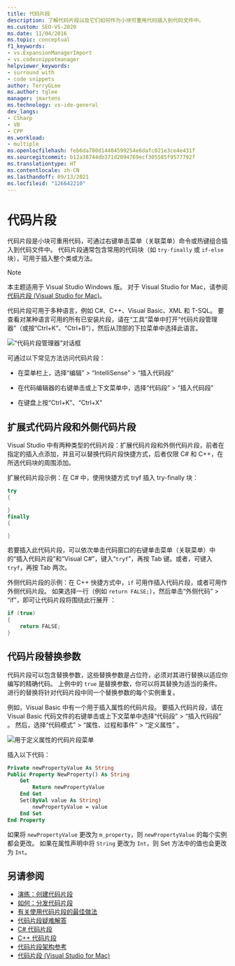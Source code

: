 ```yaml
---
title: 代码片段
description: 了解代码片段以及它们如何作为小块可重用代码插入到代码文件中。
ms.custom: SEO-VS-2020
ms.date: 11/04/2016
ms.topic: conceptual
f1_keywords:
- vs.ExpansionManagerImport
- vs.codesnippetmanager
helpviewer_keywords:
- surround with
- code snippets
author: TerryGLee
ms.author: tglee
manager: jmartens
ms.technology: vs-ide-general
dev_langs:
- CSharp
- VB
- CPP
ms.workload:
- multiple
ms.openlocfilehash: feb6da780d14404599254e6dafc021e3ce4e431f
ms.sourcegitcommit: b12a38744db371d2894769ecf305585f9577792f
ms.translationtype: HT
ms.contentlocale: zh-CN
ms.lasthandoff: 09/13/2021
ms.locfileid: "126642210"
---
```

# <a name="code-snippets"></a>代码片段

代码片段是小块可重用代码，可通过右键单击菜单（关联菜单）命令或热键组合插入到代码文件中。 代码片段通常包含常用的代码块（如 `try-finally` 或 `if-else` 块），可用于插入整个类或方法。

> [!NOTE]
> 本主题适用于 Visual Studio  Windows 版。 对于 Visual Studio for Mac，请参阅[代码片段 (Visual Studio for Mac)](/visualstudio/mac/snippets)。

代码片段可用于多种语言，例如 C#、C++、Visual Basic、XML 和 T-SQL。 要查看对某种语言可用的所有已安装片段，请在“工具”菜单中打开“代码片段管理器”（或按“Ctrl+K”、“Ctrl+B”），然后从顶部的下拉菜单中选择此语言。

![“代码片段管理器”对话框](media/code-snippets-manager.png)

可通过以下常见方法访问代码片段：

- 在菜单栏上，选择“编辑” > “IntelliSense” > “插入代码段”  

- 在代码编辑器的右键单击或上下文菜单中，选择“代码段” > “插入代码段” 

- 在键盘上按“Ctrl+K”、“Ctrl+X”   

## <a name="expansion-snippets-and-surround-with-snippets"></a>扩展式代码片段和外侧代码片段

Visual Studio 中有两种类型的代码片段：扩展代码片段和外侧代码片段，前者在指定的插入点添加，并且可以替换代码片段快捷方式，后者仅限 C# 和 C++，在所选代码块的周围添加。

扩展代码片段示例：在 C# 中，使用快捷方式 tryf 插入 try-finally 块：

```csharp
try
{

}
finally
{

}
```

若要插入此代码片段，可以依次单击代码窗口的右键单击菜单（关联菜单）中的“插入代码片段”和“Visual C#”，键入“`tryf`”，再按 Tab 键。或者，可键入 `tryf`，再按 Tab 两次。

外侧代码片段的示例：在 C++ 快捷方式中，`if` 可用作插入代码片段，或者可用作外侧代码片段。 如果选择一行（例如 `return FALSE;`），然后单击“外侧代码” > “if”，即可让代码片段将围绕此行展开 ：

```cpp
if (true)
{
    return FALSE;
}
```

## <a name="snippet-replacement-parameters"></a>代码片段替换参数

代码片段可以包含替换参数，这些替换参数是占位符，必须对其进行替换以适应你编写的精确代码。 上例中的 `true` 是替换参数，你可以将其替换为适当的条件。 进行的替换将针对代码片段中同一个替换参数的每个实例重复。

例如，Visual Basic 中有一个用于插入属性的代码片段。 要插入代码片段，请在 Visual Basic 代码文件的右键单击或上下文菜单中选择“代码段” > “插入代码段” 。 然后，选择“代码模式” > “属性、过程和事件” > “定义属性”  。

![用于定义属性的代码片段菜单](media/code-snippets-vb-property.png)

插入以下代码：

```vb
Private newPropertyValue As String
Public Property NewProperty() As String
    Get
        Return newPropertyValue
    End Get
    Set(ByVal value As String)
        newPropertyValue = value
    End Set
End Property
```

如果将 `newPropertyValue` 更改为 `m_property`，则 `newPropertyValue` 的每个实例都会更改。 如果在属性声明中将 `String` 更改为 `Int`，则 Set 方法中的值也会更改为 `Int`。

## <a name="see-also"></a>另请参阅

- [演练：创建代码片段](../ide/walkthrough-creating-a-code-snippet.md)
- [如何：分发代码片段](../ide/how-to-distribute-code-snippets.md)
- [有关使用代码片段的最佳做法](../ide/best-practices-for-using-code-snippets.md)
- [代码片段疑难解答](../ide/troubleshooting-snippets.md)
- [C# 代码片段](../ide/visual-csharp-code-snippets.md)
- [C++ 代码片段](../ide/visual-cpp-code-snippets.md)
- [代码片段架构参考](../ide/code-snippets-schema-reference.md)
- [代码片段 (Visual Studio for Mac)](/visualstudio/mac/snippets)
